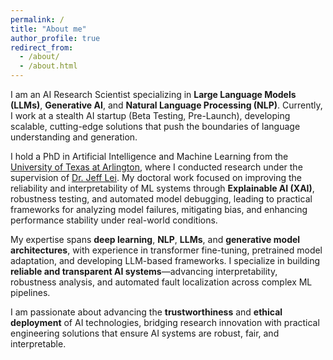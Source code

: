 ```yaml
---
permalink: /
title: "About me"
author_profile: true
redirect_from: 
  - /about/
  - /about.html
---
```


I am an AI Research Scientist specializing in **Large Language Models (LLMs)**, **Generative AI**, and **Natural Language Processing (NLP)**. Currently, I work at a stealth AI startup (Beta Testing, Pre-Launch), developing scalable, cutting-edge solutions that push the boundaries of language understanding and generation.

I hold a PhD in Artificial Intelligence and Machine Learning from the [University of Texas at Arlington](https://www.uta.edu/), where I conducted research under the supervision of [Dr. Jeff Lei](https://www.uta.edu/academics/faculty/profile?username=ylei). My doctoral work focused on improving the reliability and interpretability of ML systems through **Explainable AI (XAI)**, robustness testing, and automated model debugging, leading to practical frameworks for analyzing model failures, mitigating bias, and enhancing performance stability under real-world conditions.

My expertise spans **deep learning**, **NLP**, **LLMs**, and **generative model architectures**, with experience in transformer fine-tuning, pretrained model adaptation, and developing LLM-based frameworks. I specialize in building **reliable and transparent AI systems**—advancing interpretability, robustness analysis, and automated fault localization across complex ML pipelines.

I am passionate about advancing the **trustworthiness** and **ethical deployment** of AI technologies, bridging research innovation with practical engineering solutions that ensure AI systems are robust, fair, and interpretable.
